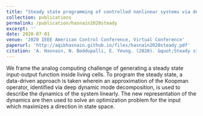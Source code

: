 ```yaml
---
title: "Steady state programming of controlled nonlinear systems via deep dynamic mode decomposition"
collection: publications
permalink: /publication/hasnain2020steady
excerpt: ''
date: 2020-07-01
venue: '2020 IEEE American Control Conference, Virtual Conference'
paperurl: 'http://aqibhasnain.github.io/files/hasnain2020steady.pdf'
citation: 'A. Hasnain, N. Boddupalli, E. Yeung. (2020). &quot;Steady state programming of controlled nonlinear systems via deep dynamic mode decomposition.&quot; <i>2020 IEEE American Control Conference</i>. arXiv preprint arXiv:1909.13385.'
---
```

 We frame the analog computing challenge of generating a steady state input-output function inside living cells. To program the steady state, a data-driven approach is taken wherein an approximation of the Koopman operator, identified via deep dynamic mode decomposition, is used to describe the dynamics of the system linearly. The new representation of the dynamics are then used to solve an optimization problem for the input which maximizes a direction in state space.
